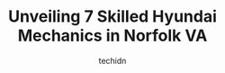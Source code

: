 ---
layout: ampstory
image: https://images.unsplash.com/photo-1639928845095-b2c86c3cde80?ixlib=rb-4.0.3&ixid=MnwxMjA3fDB8MHxwaG90by1wYWdlfHx8fGVufDB8fHx8&auto=format&fit=crop&w=640&h=853&q=80
author: techidn
featured: false
description: When it comes to finding reliable automotive experts in Norfolk VA, USA, look no further than the 7 best Hyundai Mechanic in the area. With their exceptional skills and dedication to providi
title: Unveiling 7 Skilled Hyundai Mechanics in Norfolk VA
cover:
   title: Unveiling 7 Skilled Hyundai Mechanics in Norfolk VA
   subtitle: Rickpate
   background: https://images.unsplash.com/photo-1639928845095-b2c86c3cde80?ixlib=rb-4.0.3&ixid=MnwxMjA3fDB8MHxwaG90by1wYWdlfHx8fGVufDB8fHx8&auto=format&fit=crop&w=640&h=853&q=80

pages: 
 - layout: thirds
   top: <h1>#1 Carmasters Automotive LLC</h1>
   bottom: "<p>Rob is an Excellent Service Manager who understand customer service. He is a veteran and he runs a tight shop. Yes, its a little pricey but the quality of work and custom</p>"
   background: https://www.knot35.com/toplist/wp-content/uploads/2023/06/best-hyundai-mechanic-1-in-norfolk-va-1685834094.jpeg
   backgroundblur: true
 - layout: thirds
   top: <h1>#2 Bay Old Dominion Collision Center</h1>
   bottom: "<p>4201 Colley Ave, Norfolk, VA 23508, United States</p>"
   background: https://www.knot35.com/toplist/wp-content/uploads/2023/06/best-hyundai-mechanic-2-in-norfolk-va-1685834094.jpeg
   cta:
      link: https://www.knot35.com/toplist/unveiling-7-skilled-hyundai-mechanics-in-norfolk-va/
      text: Unveiling 7 Skilled Hyundai Mechanics in Norfolk VA
 - layout: thirds
   top: <h1>#3 Princess Anne Automotive Center</h1>
   bottom: "<p>5333 E Princess Anne Rd, Norfolk, VA 23502, United States</p>"
   background: https://www.knot35.com/toplist/wp-content/uploads/2023/06/best-hyundai-mechanic-3-in-norfolk-va-1685834095.jpeg
   cta:
      link: https://www.knot35.com/toplist/unveiling-7-skilled-hyundai-mechanics-in-norfolk-va/
      text: Unveiling 7 Skilled Hyundai Mechanics in Norfolk VA
 - layout: thirds
   top: <h1>#4 Precise Auto Care</h1>
   bottom: "<p>2480 E Little Creek Rd, Norfolk, VA 23518, United States</p>"
   background: https://images.unsplash.com/photo-1618005182384-a83a8bd57fbe?ixlib=rb-4.0.3&ixid=MnwxMjA3fDB8MHxwaG90by1wYWdlfHx8fGVufDB8fHx8&auto=format&fit=crop&w=640&h=853&q=80
   cta:
      link: https://www.knot35.com/toplist/unveiling-7-skilled-hyundai-mechanics-in-norfolk-va/
      text: Unveiling 7 Skilled Hyundai Mechanics in Norfolk VA
 - layout: thirds
   top: <h1>#5 Bay Service & Collision Center</h1>
   bottom: "<p>6936 N Military Hwy, Norfolk, VA 23518, United States</p>"
   background: https://images.unsplash.com/photo-1599422314077-f4dfdaa4cd09?ixlib=rb-4.0.3&ixid=MnwxMjA3fDB8MHxwaG90by1wYWdlfHx8fGVufDB8fHx8&auto=format&fit=crop&w=640&h=853&q=80
   cta:
      link: https://www.knot35.com/toplist/unveiling-7-skilled-hyundai-mechanics-in-norfolk-va/
      text: Unveiling 7 Skilled Hyundai Mechanics in Norfolk VA
 - layout: thirds
   top: <h1>#6 AAA Norfolk Car Care Center</h1>
   bottom: "<p>5732 E Virginia Beach Blvd, Norfolk, VA 23502, United States</p>"
   background: https://images.unsplash.com/photo-1552083974-186346191183?ixlib=rb-4.0.3&ixid=MnwxMjA3fDB8MHxwaG90by1wYWdlfHx8fGVufDB8fHx8&auto=format&fit=crop&w=640&h=853&q=80
   cta:
      link: https://www.knot35.com/toplist/unveiling-7-skilled-hyundai-mechanics-in-norfolk-va/
      text: Unveiling 7 Skilled Hyundai Mechanics in Norfolk VA
 - layout: thirds
   top: <h1>#7 Nice Guy Auto & Transmission</h1>
   bottom: "<p>892 E Little Creek Rd, Norfolk, VA 23518, United States</p>"
   background: https://images.unsplash.com/photo-1614648718611-0635f29016cb?ixlib=rb-4.0.3&ixid=MnwxMjA3fDB8MHxwaG90by1wYWdlfHx8fGVufDB8fHx8&auto=format&fit=crop&w=640&h=853&q=80
   cta:
      link: https://www.knot35.com/toplist/unveiling-7-skilled-hyundai-mechanics-in-norfolk-va/
      text: Unveiling 7 Skilled Hyundai Mechanics in Norfolk VA
 - layout: thirds
   middle: Continue reading...
   background: https://images.unsplash.com/photo-1522441815192-d9f04eb0615c?ixlib=rb-4.0.3&ixid=MnwxMjA3fDB8MHxwaG90by1wYWdlfHx8fGVufDB8fHx8&auto=format&fit=crop&w=640&h=853&q=80
   cta:
      link: https://www.knot35.com/toplist/unveiling-7-skilled-hyundai-mechanics-in-norfolk-va/
      text: Unveiling 7 Skilled Hyundai Mechanics in Norfolk VA
      
---